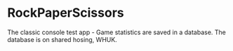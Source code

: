# RockPaperScissors
The classic console test app - Game statistics are saved in a database.
The database is on shared hosing, WHUK.  
